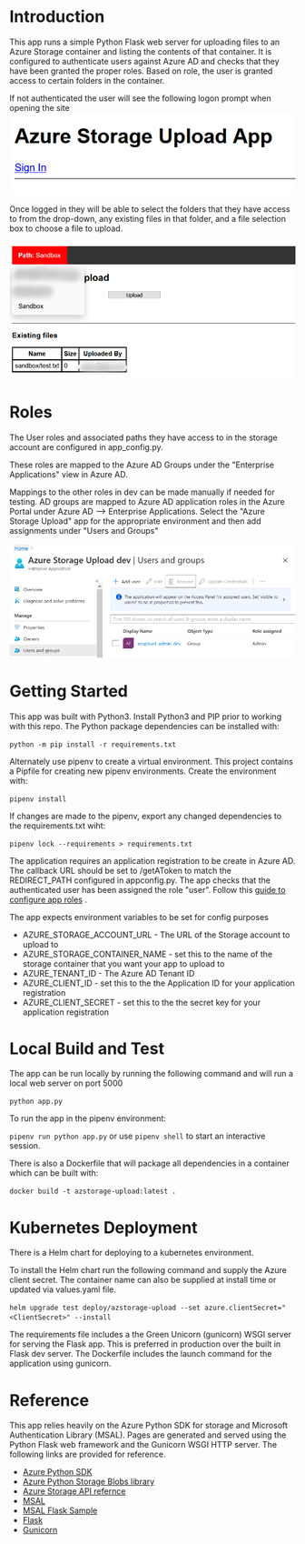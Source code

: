 # Introduction 
This app runs a simple Python Flask web server for uploading files to an Azure Storage container and listing the contents of that container.  It is configured to authenticate users against Azure AD and checks that they have been granted the proper roles.  Based on role, the user is granted access to certain folders in the container.

If not authenticated the user will see the following logon prompt when opening the site
![alt_text][login]

Once logged in they will be able to select the folders that they have access to from the drop-down, any existing files in that folder, and a file selection box to choose a file to upload.

![alt_text][main_page]

# Roles

The User roles and associated paths they have access to in the storage account are configured in app_config.py.

These roles are mapped to the Azure AD Groups under the "Enterprise Applications" view in Azure AD.

Mappings to the other roles in dev can be made manually if needed for testing. AD groups are mapped to Azure AD application roles in the Azure Portal under Azure AD --> Enterprise Applications.  Select the "Azure Storage Upload" app for the appropriate environment and then add assignments under "Users and Groups"

![alt_text][permissions]

# Getting Started
This app was built with Python3.  Install Python3 and PIP prior to working with this repo.  The Python package dependencies can be installed with:

`python -m pip install -r requirements.txt`

Alternately use pipenv to create a virtual environment.  This project contains a Pipfile for creating new pipenv environments.  Create the environment with:

`pipenv install`

If changes are made to the pipenv, export any changed dependencies to the requirements.txt wiht:

`pipenv lock --requirements > requirements.txt`

The application requires an application registration to be create in Azure AD.  The callback URL should be set to <appUrl>/getAToken to match the REDIRECT_PATH configured in appconfig.py.  The app checks that the authenticated user has been assigned the role "user".  Follow this [guide to configure app roles](https://docs.microsoft.com/en-us/azure/active-directory/develop/howto-add-app-roles-in-azure-ad-apps) .

The app expects environment variables to be set for config purposes
* AZURE_STORAGE_ACCOUNT_URL - The URL of the Storage account to upload to
* AZURE_STORAGE_CONTAINER_NAME - set this to the name of the storage container that you want your app to upload to
* AZURE_TENANT_ID - The Azure AD Tenant ID
* AZURE_CLIENT_ID - set this to the the Application ID for your application registration
* AZURE_CLIENT_SECRET - set this to the the secret key for your application registration

# Local Build and Test
The app can be run locally by running the following command and will run a local web server on port 5000

`python app.py`

To run the app in the pipenv environment:

`pipenv run python app.py` or use `pipenv shell` to start an interactive session.

There is also a Dockerfile that will package all dependencies in a container which can be built with:

`docker build -t azstorage-upload:latest .`

# Kubernetes Deployment

There is a Helm chart for deploying to a kubernetes environment.

To install the Helm chart run the following command and supply the Azure client secret.  The container name can also be supplied at install time or updated via values.yaml file.

`helm upgrade test deploy/azstorage-upload --set azure.clientSecret="<ClientSecret>" --install`

The requirements file includes a the Green Unicorn (gunicorn) WSGI server for serving the Flask app.  This is preferred in production over the built in Flask dev server.  The Dockerfile includes the launch command for the application using gunicorn.

# Reference

This app relies heavily on the Azure Python SDK for storage and Microsoft Authentication Library (MSAL). Pages are generated and served using the Python Flask web framework and the Gunicorn WSGI HTTP server. The following links are provided for reference.

* [Azure Python SDK](https://azure.github.io/azure-sdk-for-python/)
* [Azure Python Storage Blobs library](https://azuresdkdocs.blob.core.windows.net/$web/python/azure-storage-blob/12.3.1/index.html)
* [Azure Storage API refernce](https://docs.microsoft.com/en-us/python/api/azure-storage-blob/azure.storage.blob?view=azure-python)
* [MSAL](https://github.com/AzureAD/microsoft-authentication-library-for-python)
* [MSAL Flask Sample](https://github.com/Azure-Samples/ms-identity-python-webapp)
* [Flask](https://flask.palletsprojects.com/en/1.1.x/)
* [Gunicorn](https://docs.gunicorn.org/en/stable/)


[login]: ./docs/images/login.png "User Login"
[main_page]: ./docs/images/main_page.png "Main page view"
[permissions]: ./docs/images/permissions.png "Assigning user permissions in Azure AD"